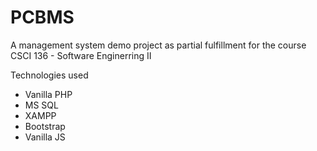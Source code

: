 # PCBMS
 A management system demo project as partial fulfillment for the course CSCI 136 - Software Enginerring II

 Technologies used
  - Vanilla PHP
  - MS SQL
  - XAMPP
  - Bootstrap
  - Vanilla JS